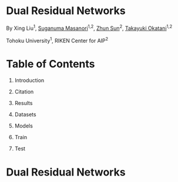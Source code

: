 # Dual Residual Networks 
By Xing Liu<sup>1</sup>, [Suganuma Masanori](https://scholar.google.co.jp/citations?user=NpWGfwgAAAAJ&hl=ja)<sup>1,2</sup>, [Zhun Sun](https://scholar.google.co.jp/citations?user=Y-3iZ9EAAAAJ&hl=en)<sup>2</sup>, [Takayuki Okatani](https://scholar.google.com/citations?user=gn780jcAAAAJ&hl=en)<sup>1,2</sup>

Tohoku University<sup>1</sup>, RIKEN Center for AIP<sup>2</sup>

# Table of Contents
1) Introduction

2) Citation

3) Results

4) Datasets

5) Models

6) Train

7) Test

# Dual Residual Networks
